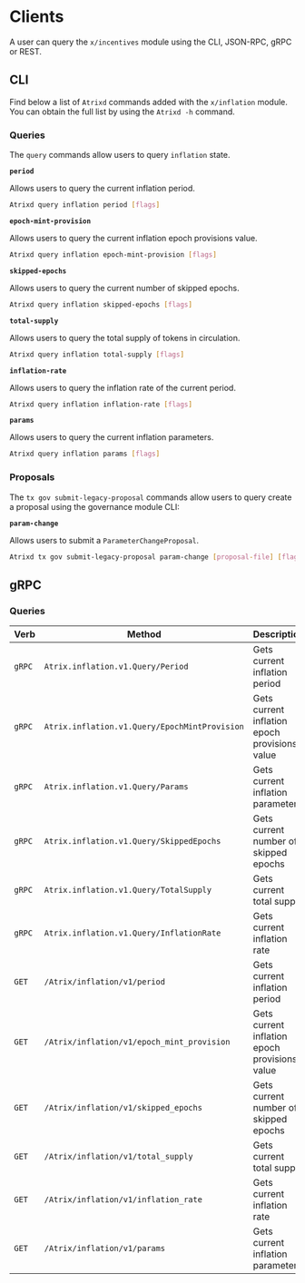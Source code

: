 <!--
order: 8
-->

# Clients

A user can query the `x/incentives` module using the CLI, JSON-RPC, gRPC or
REST.

## CLI

Find below a list of `Atrixd` commands added with the `x/inflation` module. You
can obtain the full list by using the `Atrixd -h` command.

### Queries

The `query` commands allow users to query `inflation` state.

**`period`**

Allows users to query the current inflation period.

```bash
Atrixd query inflation period [flags]
```

**`epoch-mint-provision`**

Allows users to query the current inflation epoch provisions value.

```bash
Atrixd query inflation epoch-mint-provision [flags]
```

**`skipped-epochs`**

Allows users to query the current number of skipped epochs.

```bash
Atrixd query inflation skipped-epochs [flags]
```

**`total-supply`**

Allows users to query the total supply of tokens in circulation.

```bash
Atrixd query inflation total-supply [flags]
```

**`inflation-rate`**

Allows users to query the inflation rate of the current period.

```bash
Atrixd query inflation inflation-rate [flags]
```

**`params`**

Allows users to query the current inflation parameters.

```bash
Atrixd query inflation params [flags]
```

### Proposals

The `tx gov submit-legacy-proposal` commands allow users to query create a proposal
using the governance module CLI:

**`param-change`**

Allows users to submit a `ParameterChangeProposal`.

```bash
Atrixd tx gov submit-legacy-proposal param-change [proposal-file] [flags]
```

## gRPC

### Queries

| Verb   | Method                                        | Description                                   |
| ------ | --------------------------------------------- | --------------------------------------------- |
| `gRPC` | `Atrix.inflation.v1.Query/Period`             | Gets current inflation period                 |
| `gRPC` | `Atrix.inflation.v1.Query/EpochMintProvision` | Gets current inflation epoch provisions value |
| `gRPC` | `Atrix.inflation.v1.Query/Params`             | Gets current inflation parameters             |
| `gRPC` | `Atrix.inflation.v1.Query/SkippedEpochs`      | Gets current number of skipped epochs         |
| `gRPC` | `Atrix.inflation.v1.Query/TotalSupply`        | Gets current total supply                     |
| `gRPC` | `Atrix.inflation.v1.Query/InflationRate`      | Gets current inflation rate                   |
| `GET`  | `/Atrix/inflation/v1/period`                  | Gets current inflation period                 |
| `GET`  | `/Atrix/inflation/v1/epoch_mint_provision`    | Gets current inflation epoch provisions value |
| `GET`  | `/Atrix/inflation/v1/skipped_epochs`          | Gets current number of skipped epochs         |
| `GET`  | `/Atrix/inflation/v1/total_supply`          | Gets current total supply                     |
| `GET`  | `/Atrix/inflation/v1/inflation_rate`          | Gets current inflation rate                   |
| `GET`  | `/Atrix/inflation/v1/params`                  | Gets current inflation parameters             |

